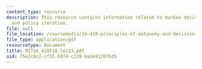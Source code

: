 ```yaml
---
content_type: resource
description: This resource contains information related to markov decision processes,
  and policy iteration.
file: null
file_location: /coursemedia/16-410-principles-of-autonomy-and-decision-making-fall-2010/75e2c8c2cf31b874c239ba2e8126fb35_MIT16_410F10_lec23.pdf
file_type: application/pdf
resourcetype: Document
title: MIT16_410F10_lec23.pdf
uid: 75e2c8c2-cf31-b874-c239-ba2e8126fb35
---
```

